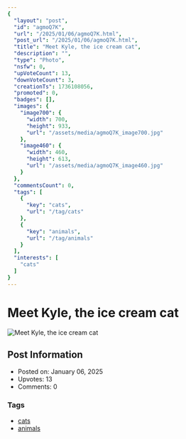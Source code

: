 ```yaml
---
{
  "layout": "post",
  "id": "agmoQ7K",
  "url": "/2025/01/06/agmoQ7K.html",
  "post_url": "/2025/01/06/agmoQ7K.html",
  "title": "Meet Kyle, the ice cream cat",
  "description": "",
  "type": "Photo",
  "nsfw": 0,
  "upVoteCount": 13,
  "downVoteCount": 3,
  "creationTs": 1736108056,
  "promoted": 0,
  "badges": [],
  "images": {
    "image700": {
      "width": 700,
      "height": 933,
      "url": "/assets/media/agmoQ7K_image700.jpg"
    },
    "image460": {
      "width": 460,
      "height": 613,
      "url": "/assets/media/agmoQ7K_image460.jpg"
    }
  },
  "commentsCount": 0,
  "tags": [
    {
      "key": "cats",
      "url": "/tag/cats"
    },
    {
      "key": "animals",
      "url": "/tag/animals"
    }
  ],
  "interests": [
    "cats"
  ]
}
---
```


# Meet Kyle, the ice cream cat

![Meet Kyle, the ice cream cat](/assets/media/agmoQ7K_image700.jpg)

## Post Information

- Posted on: January 06, 2025
- Upvotes: 13
- Comments: 0

### Tags

- [cats](/tag/cats)
- [animals](/tag/animals)

